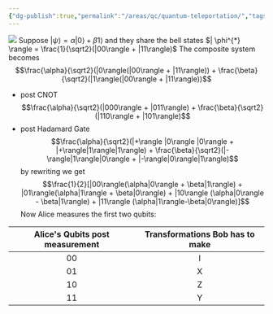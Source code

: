 ```yaml
---
{"dg-publish":true,"permalink":"/areas/qc/quantum-teleportation/","tags":["quantum-computing"]}
---
```


![](/img/user/assets/quantum-teleportation.jpg)
Suppose $|\psi \rangle = \alpha | 0 \rangle + \beta 1 \rangle$ and they share the bell states $| \phi^{*} \rangle = \frac{1}{\sqrt2}(|00\rangle + |11\rangle)$
The composite system becomes$$\frac{\alpha}{\sqrt2}(|0\rangle(|00\rangle + |11\rangle)) + \frac{\beta}{\sqrt2}(|1\rangle(|00\rangle + |11\rangle))$$
* post CNOT$$\frac{\alpha}{\sqrt2}(|000\rangle + |011\rangle) + \frac{\beta}{\sqrt2}(|110\rangle + |101\rangle)$$
* post Hadamard Gate$$\frac{\alpha}{\sqrt2}(|+\rangle |0\rangle |0\rangle + |+\rangle|1\rangle|1\rangle) + \frac{\beta}{\sqrt2}(|-\rangle|1\rangle|0\rangle + |-\rangle|0\rangle|1\rangle)$$
by rewriting we get$$\frac{1}{2}[|00\rangle(\alpha|0\rangle + \beta|1\rangle) + |01\rangle(\alpha|1\rangle + \beta|0\rangle) + |10\rangle (\alpha|0\rangle - \beta|1\rangle) + |11\rangle (\alpha|1\rangle-\beta|0\rangle)]$$
Now Alice measures the first two qubits:

| Alice's Qubits post measurement | Transformations Bob has to make |
| :-----------------------------: | :-----------------------------: |
|               00                |                I                |
|               01                |                X                |
|               10                |                Z                |
|               11                |                Y                |
